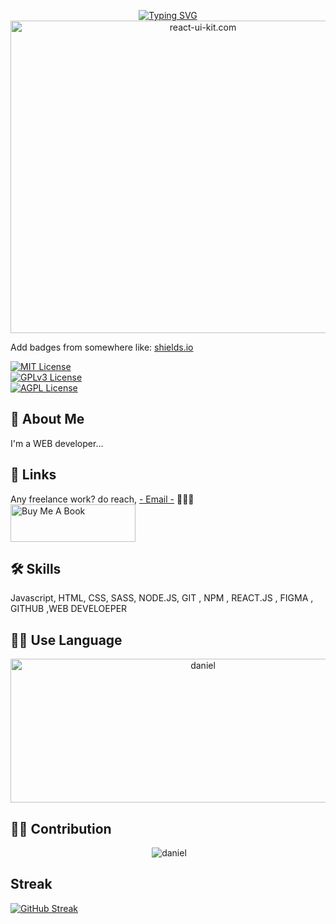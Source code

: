 




<p align="center">
<a href="https://git.io/typing-svg"><img src="https://readme-typing-svg.herokuapp.com?font=Fira+Code&weight=900&size=39&pause=1000&color=6CF75B&center=true&width=435&lines=I+am+Luntras+Daniel+;Web+Developer" alt="Typing SVG" /></a>
<br>

<img src="https://camo.githubusercontent.com/992babdffd8c74a1502de375fbdf7e4d54773242/68747470733a2f2f6d656469612e67697068792e636f6d2f6d656469612f53576f536b4e36447854737a71494b4571762f67697068792e676966" alt="react-ui-kit.com" height="500" width="600" />
<br>

  
  



Add badges from somewhere like: [shields.io](https://shields.io/)

[![MIT License](https://img.shields.io/badge/License-MIT-green.svg)](https://choosealicense.com/licenses/mit/)<br>
[![GPLv3 License](https://img.shields.io/badge/License-GPL%20v3-yellow.svg)](https://opensource.org/licenses/)<br>
[![AGPL License](https://img.shields.io/badge/license-AGPL-blue.svg)](http://www.gnu.org/licenses/agpl-3.0)<br>

  
## 🚀 About Me
I'm a WEB developer...

## 🔗 Links
  

  Any freelance work? do reach, [- Email -](danielluntras3@gmail.com) 👨🏽‍💻
  <br>
<a href="https://www.buymeacoffee.com/luntrasdani" target="_blank"><img src="https://helloimjessa.files.wordpress.com/2021/06/bmc-button.png" alt="Buy Me A Book" width="200" height="60"></a>


                                                           
  
<p align="left">

 ## 🛠 Skills
Javascript, HTML, CSS, SASS, NODE.JS, GIT , NPM , REACT.JS , FIGMA , GITHUB ,WEB DEVELOEPER

  
  

</p>

#### 





## 🙌🏽 Use Language
<p align="center"  ><img height="230"  width="600" src="https://github-readme-stats.vercel.app/api/top-langs/?username=DANIELluntras&layout=compact&hide=html" alt="daniel"/></p>


## 🫶🏽 Contribution

<p align="center">&nbsp;<img  src="https://github-readme-stats.vercel.app/api?username=DANIELluntras&show_icons=true" alt="daniel"/>

</p>


## Streak
<p align="center">
  
  
[![GitHub Streak](https://streak-stats.demolab.com?user=DANIELluntras&theme=dark&border_radius=5.4&date_format=j%2Fn%5B%2FY%5D&type=png)](https://git.io/streak-stats)
  
  
  
</p>
